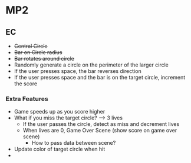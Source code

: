 # MP2


## EC
- ~~Central Circle~~
- ~~Bar on Circle radius~~
- ~~Bar rotates around circle~~
- Randomly generate a circle on the perimeter of the larger circle
- If the user presses space, the bar reverses direction
- If the user presses space and the bar is on the target circle, increment the score

### Extra Features
- Game speeds up as you score higher
- What if you miss the target circle? --> 3 lives
  - If the user passes the circle, detect as miss and decrement lives
  - When lives are 0, Game Over Scene (show score on game over scene)
    - How to pass data between scene?
- Update color of target circle when hit
- 